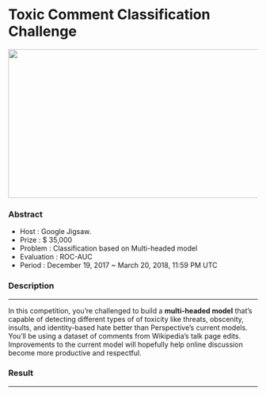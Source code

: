 # Toxic Comment Classification Challenge
<img src="/toxic_comment.png" width="700" height='300'>

### Abstract
- Host : Google Jigsaw.
- Prize : $ 35,000
- Problem : Classification based on Multi-headed model  
- Evaluation : ROC-AUC
- Period : December 19, 2017 ~ March 20, 2018, 11:59 PM UTC


### Description
---
In this competition, you’re challenged to build a **multi-headed model** that’s capable of detecting different types of of toxicity like threats, obscenity, insults, and identity-based hate better than Perspective’s current models. You’ll be using a dataset of comments from Wikipedia’s talk page edits. Improvements to the current model will hopefully help online discussion become more productive and respectful.


### Result
---
